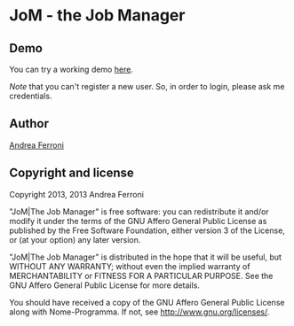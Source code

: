 JoM - the Job Manager
=====================

## Demo

You can try a working demo [here](http://demo.jom.me.it).

*Note* that you can't register a new user. So, in order to login, please ask me credentials.

## Author

[Andrea Ferroni](http://github.com/bubbakk)

## Copyright and license

Copyright 2013, 2013 Andrea Ferroni

"JoM|The Job Manager" is free software: you can redistribute it and/or
modify it under the terms of the GNU Affero General Public License as
published by the Free Software Foundation, either version 3 of the
License, or (at your option) any later version.

"JoM|The Job Manager" is distributed in the hope that it will be useful,
but WITHOUT ANY WARRANTY; without even the implied warranty of
MERCHANTABILITY or FITNESS FOR A PARTICULAR PURPOSE.  See the
GNU Affero General Public License for more details.

You should have received a copy of the GNU Affero General Public License
along with Nome-Programma.  If not, see <http://www.gnu.org/licenses/>.

